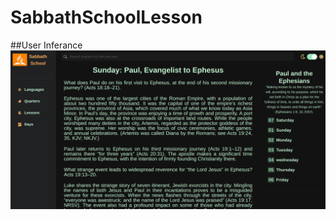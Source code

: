 # SabbathSchoolLesson
##User Inferance
<img src="Screen Shoot/Screenshot from 2023-07-26 10-40-26.png">
